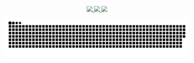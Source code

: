 <div align="center">
  <a href="https://github.com/Maria-Costa">
      <img src="https://user-images.githubusercontent.com/82274778/141123405-d04fbb07-b18e-416f-bfd1-1655bfece232.png">
  <img height="180em" src="https://github-readme-stats.vercel.app/api?username=Maria-Costa&show_icons=true&theme=gruvbox&include_all_commits=true&count_private=true"/>
  <img height="180em" src="https://github-readme-stats.vercel.app/api/top-langs/?username=Maria-Costa&layout=compact&langs_count=7&theme=gruvbox"/>
</div>
 
  ![Snake animation](https://github.com/Maria-Costa/Maria-Costa/blob/output/github-contribution-grid-snake.svg)
 
</div>
